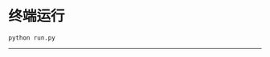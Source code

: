 # 终端运行

```shell
python run.py
```
***************************************************************************************************************************************************************************************************************************************************************************************************************************************************************************************************************************************************************************************************************************************************************************************************************************************************************************************************************************************************************************************************************************************************************************************************